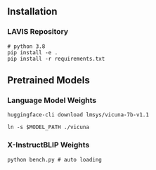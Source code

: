 ## Installation

### LAVIS Repository
```
# python 3.8
pip install -e .
pip install -r requirements.txt
```

## Pretrained Models
### Language Model Weights
```
huggingface-cli download lmsys/vicuna-7b-v1.1

ln -s $MODEL_PATH ./vicuna
```

### X-InstructBLIP Weights
```
python bench.py # auto loading
```